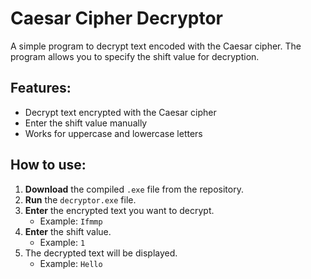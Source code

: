 # Caesar Cipher Decryptor

A simple program to decrypt text encoded with the Caesar cipher. The program allows you to specify the shift value for decryption.

## Features:
- Decrypt text encrypted with the Caesar cipher
- Enter the shift value manually
- Works for uppercase and lowercase letters

## How to use:

1. **Download** the compiled `.exe` file from the repository.
2. **Run** the `decryptor.exe` file.
3. **Enter** the encrypted text you want to decrypt.
   - Example: `Ifmmp`
5. **Enter** the shift value.
   - Example: `1`
7. The decrypted text will be displayed.
   - Example: `Hello`